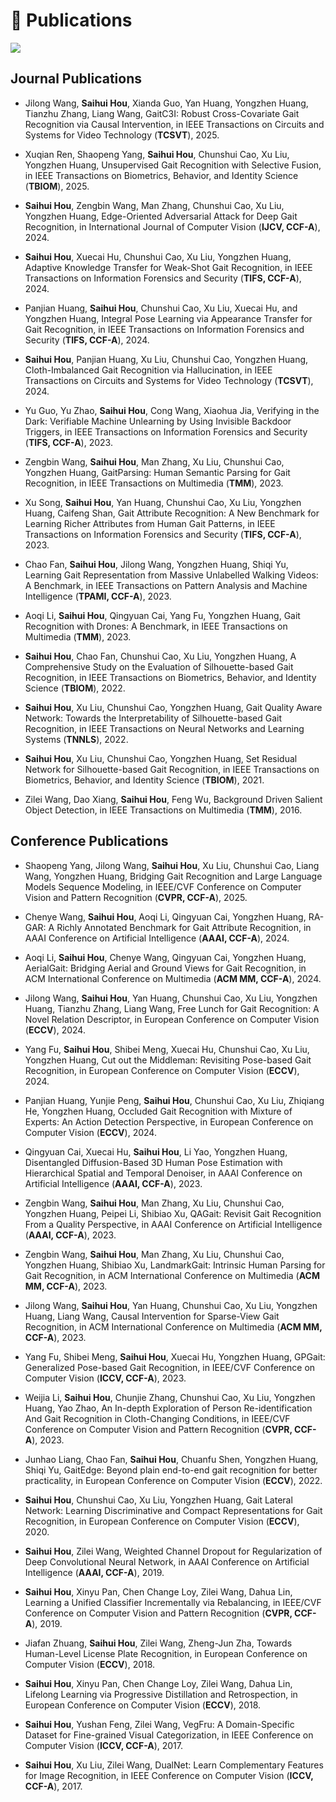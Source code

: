 
# 📝 Publications

<a href='https://scholar.google.com/citations?user=6gnHaLcAAAAJ&hlJ'><img src="https://img.shields.io/endpoint?logo=Google%20Scholar&url=https://raw.githubusercontent.com/hshustc/hshustc.github.io/google-scholar-stats/gs_data_shieldsio.json&labelColor=f6f6f6&color=9cf&style=flat&label=Google Scholar Citations"></a>


## Journal Publications

- Jilong Wang, **Saihui Hou**, Xianda Guo, Yan Huang, Yongzhen Huang, Tianzhu Zhang, Liang Wang, GaitC3I: Robust Cross-Covariate Gait Recognition via Causal Intervention, in IEEE Transactions on Circuits and Systems for Video Technology (**TCSVT**), 2025.

- Xuqian Ren, Shaopeng Yang, **Saihui Hou**, Chunshui Cao, Xu Liu, Yongzhen Huang, Unsupervised Gait Recognition with Selective Fusion, in IEEE Transactions on Biometrics, Behavior, and Identity Science (**TBIOM**), 2025.

- **Saihui Hou**, Zengbin Wang, Man Zhang, Chunshui Cao, Xu Liu, Yongzhen Huang, Edge-Oriented Adversarial Attack for Deep Gait Recognition, in International Journal of Computer Vision (**IJCV, CCF-A**), 2024.

- **Saihui Hou**, Xuecai Hu, Chunshui Cao, Xu Liu, Yongzhen Huang, Adaptive Knowledge Transfer for Weak-Shot Gait Recognition, in IEEE Transactions on Information Forensics and Security (**TIFS, CCF-A**), 2024.

- Panjian Huang, **Saihui Hou**, Chunshui Cao, Xu Liu, Xuecai Hu, and Yongzhen Huang, Integral Pose Learning via Appearance Transfer for Gait Recognition, in IEEE Transactions on Information Forensics and Security (**TIFS, CCF-A**), 2024.

- **Saihui Hou**, Panjian Huang, Xu Liu, Chunshui Cao, Yongzhen Huang, Cloth-Imbalanced Gait Recognition via Hallucination, in IEEE Transactions on Circuits and Systems for Video Technology (**TCSVT**), 2024.

- Yu Guo, Yu Zhao, **Saihui Hou**, Cong Wang, Xiaohua Jia, Verifying in the Dark: Verifiable Machine Unlearning by Using Invisible Backdoor Triggers, in IEEE Transactions on Information Forensics and Security (**TIFS, CCF-A**), 2023.

- Zengbin Wang, **Saihui Hou**, Man Zhang, Xu Liu, Chunshui Cao, Yongzhen Huang, GaitParsing: Human Semantic Parsing for Gait Recognition, in IEEE Transactions on Multimedia (**TMM**), 2023.

- Xu Song, **Saihui Hou**, Yan Huang, Chunshui Cao, Xu Liu, Yongzhen Huang, Caifeng Shan, Gait Attribute Recognition: A New Benchmark for Learning Richer Attributes from Human Gait Patterns, in IEEE Transactions on Information Forensics and Security (**TIFS, CCF-A**), 2023.

- Chao Fan, **Saihui Hou**, Jilong Wang, Yongzhen Huang, Shiqi Yu, Learning Gait Representation from Massive Unlabelled Walking Videos: A Benchmark, in IEEE Transactions on Pattern Analysis and Machine Intelligence (**TPAMI, CCF-A**), 2023.

- Aoqi Li, **Saihui Hou**, Qingyuan Cai, Yang Fu, Yongzhen Huang, Gait Recognition with Drones: A Benchmark, in IEEE Transactions on Multimedia (**TMM**), 2023.

- **Saihui Hou**, Chao Fan, Chunshui Cao, Xu Liu, Yongzhen Huang, A Comprehensive Study on the Evaluation of Silhouette-based Gait Recognition, in IEEE Transactions on Biometrics, Behavior, and Identity Science (**TBIOM**), 2022.

- **Saihui Hou**, Xu Liu, Chunshui Cao, Yongzhen Huang, Gait Quality Aware Network: Towards the Interpretability of Silhouette-based Gait Recognition, in IEEE Transactions on Neural Networks and Learning Systems (**TNNLS**), 2022.

- **Saihui Hou**, Xu Liu, Chunshui Cao, Yongzhen Huang, Set Residual Network for Silhouette-based Gait Recognition, in IEEE Transactions on Biometrics, Behavior, and Identity Science (**TBIOM**), 2021.

- Zilei Wang, Dao Xiang, **Saihui Hou**, Feng Wu, Background Driven Salient Object Detection, in IEEE Transactions on Multimedia  (**TMM**), 2016.


## Conference Publications

- Shaopeng Yang, Jilong Wang, **Saihui Hou**, Xu Liu, Chunshui Cao, Liang Wang, Yongzhen Huang, Bridging Gait Recognition and Large Language Models Sequence Modeling, in IEEE/CVF Conference on Computer Vision and Pattern Recognition (**CVPR, CCF-A**), 2025.

- Chenye Wang, **Saihui Hou**, Aoqi Li, Qingyuan Cai, Yongzhen Huang, RA-GAR: A Richly Annotated Benchmark for Gait Attribute Recognition, in AAAI Conference on Artificial Intelligence (**AAAI, CCF-A**), 2024.

- Aoqi Li, **Saihui Hou**, Chenye Wang, Qingyuan Cai, Yongzhen Huang, AerialGait: Bridging Aerial and Ground Views for Gait Recognition, in ACM International Conference on Multimedia (**ACM MM, CCF-A**), 2024.

- Jilong Wang, **Saihui Hou**, Yan Huang, Chunshui Cao, Xu Liu, Yongzhen Huang, Tianzhu Zhang, Liang Wang, Free Lunch for Gait Recognition: A Novel Relation Descriptor, in European Conference on Computer Vision (**ECCV**), 2024.

- Yang Fu, **Saihui Hou**, Shibei Meng, Xuecai Hu, Chunshui Cao, Xu Liu, Yongzhen Huang, Cut out the Middleman: Revisiting Pose-based Gait Recognition, in European Conference on Computer Vision (**ECCV**), 2024.

- Panjian Huang, Yunjie Peng, **Saihui Hou**, Chunshui Cao, Xu Liu, Zhiqiang He, Yongzhen Huang, Occluded Gait Recognition with Mixture of Experts: An Action Detection Perspective, in European Conference on Computer Vision (**ECCV**), 2024.

- Qingyuan Cai, Xuecai Hu, **Saihui Hou**, Li Yao, Yongzhen Huang, Disentangled Diffusion-Based 3D Human Pose Estimation with Hierarchical Spatial and Temporal Denoiser, in AAAI Conference on Artificial Intelligence (**AAAI, CCF-A**), 2023.

- Zengbin Wang, **Saihui Hou**, Man Zhang, Xu Liu, Chunshui Cao, Yongzhen Huang, Peipei Li, Shibiao Xu, QAGait: Revisit Gait Recognition From a Quality Perspective, in AAAI Conference on Artificial Intelligence (**AAAI, CCF-A**), 2023.

- Zengbin Wang, **Saihui Hou**, Man Zhang, Xu Liu, Chunshui Cao, Yongzhen Huang, Shibiao Xu, LandmarkGait: Intrinsic Human Parsing for Gait Recognition, in ACM International Conference on Multimedia (**ACM MM, CCF-A**), 2023.

- Jilong Wang, **Saihui Hou**, Yan Huang, Chunshui Cao, Xu Liu, Yongzhen Huang, Liang Wang, Causal Intervention for Sparse-View Gait Recognition, in ACM International Conference on Multimedia (**ACM MM, CCF-A**), 2023.

- Yang Fu, Shibei Meng, **Saihui Hou**, Xuecai Hu, Yongzhen Huang, GPGait: Generalized Pose-based Gait Recognition, in IEEE/CVF Conference on Computer Vision (**ICCV, CCF-A**), 2023.

- Weijia Li, **Saihui Hou**, Chunjie Zhang, Chunshui Cao, Xu Liu, Yongzhen Huang, Yao Zhao, An In-depth Exploration of Person Re-identification And Gait Recognition in Cloth-Changing Conditions, in IEEE/CVF Conference on Computer Vision and Pattern Recognition (**CVPR, CCF-A**), 2023.

- Junhao Liang, Chao Fan, **Saihui Hou**, Chuanfu Shen, Yongzhen Huang, Shiqi Yu, GaitEdge: Beyond plain end-to-end gait recognition for better practicality, in European Conference on Computer Vision (**ECCV**), 2022.

- **Saihui Hou**, Chunshui Cao, Xu Liu, Yongzhen Huang, Gait Lateral Network: Learning Discriminative and Compact Representations for Gait Recognition, in European Conference on Computer Vision (**ECCV**), 2020.

- **Saihui Hou**, Zilei Wang, Weighted Channel Dropout for Regularization of Deep Convolutional Neural Network, in AAAI Conference on Artificial Intelligence  (**AAAI, CCF-A**), 2019.

- **Saihui Hou**, Xinyu Pan, Chen Change Loy, Zilei Wang, Dahua Lin, Learning a Unified Classifier Incrementally via Rebalancing, in IEEE/CVF Conference on Computer Vision and Pattern Recognition (**CVPR, CCF-A**), 2019.

- Jiafan Zhuang, **Saihui Hou**, Zilei Wang, Zheng-Jun Zha, Towards Human-Level License Plate Recognition, in European Conference on Computer Vision (**ECCV**), 2018.

- **Saihui Hou**, Xinyu Pan, Chen Change Loy, Zilei Wang, Dahua Lin, Lifelong Learning via Progressive Distillation and Retrospection, in European Conference on Computer Vision (**ECCV**), 2018.

- **Saihui Hou**, Yushan Feng, Zilei Wang, VegFru: A Domain-Specific Dataset for Fine-grained Visual Categorization, in IEEE Conference on Computer Vision (**ICCV, CCF-A**), 2017.

- **Saihui Hou**, Xu Liu, Zilei Wang, DualNet: Learn Complementary Features for Image Recognition, in IEEE Conference on Computer Vision (**ICCV, CCF-A**), 2017.
